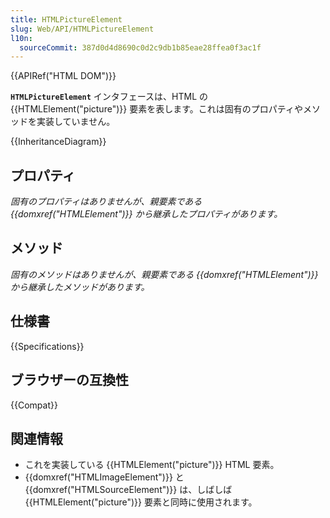 ```yaml
---
title: HTMLPictureElement
slug: Web/API/HTMLPictureElement
l10n:
  sourceCommit: 387d0d4d8690c0d2c9db1b85eae28ffea0f3ac1f
---
```


{{APIRef("HTML DOM")}}

**`HTMLPictureElement`** インタフェースは、HTML の {{HTMLElement("picture")}} 要素を表します。これは固有のプロパティやメソッドを実装していません。

{{InheritanceDiagram}}

## プロパティ

_固有のプロパティはありませんが、親要素である {{domxref("HTMLElement")}} から継承したプロパティがあります。_

## メソッド

_固有のメソッドはありませんが、親要素である {{domxref("HTMLElement")}} から継承したメソッドがあります。_

## 仕様書

{{Specifications}}

## ブラウザーの互換性

{{Compat}}

## 関連情報

- これを実装している {{HTMLElement("picture")}} HTML 要素。
- {{domxref("HTMLImageElement")}} と {{domxref("HTMLSourceElement")}} は、しばしば {{HTMLElement("picture")}} 要素と同時に使用されます。
